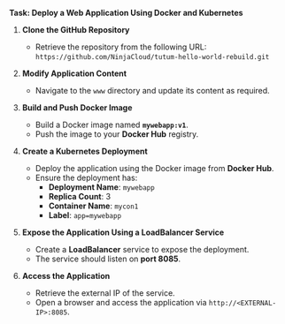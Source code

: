 **Task: Deploy a Web Application Using Docker and Kubernetes**  

1. **Clone the GitHub Repository**  
   - Retrieve the repository from the following URL:  
     `https://github.com/NinjaCloud/tutum-hello-world-rebuild.git`  

2. **Modify Application Content**  
   - Navigate to the `www` directory and update its content as required.  

3. **Build and Push Docker Image**  
   - Build a Docker image named **`mywebapp:v1`**.  
   - Push the image to your **Docker Hub** registry.  

4. **Create a Kubernetes Deployment**  
   - Deploy the application using the Docker image from **Docker Hub**.  
   - Ensure the deployment has:  
     - **Deployment Name**: `mywebapp`  
     - **Replica Count**: 3  
     - **Container Name**: `mycon1`  
     - **Label**: `app=mywebapp`  

5. **Expose the Application Using a LoadBalancer Service**  
   - Create a **LoadBalancer** service to expose the deployment.  
   - The service should listen on **port 8085**.  

6. **Access the Application**  
   - Retrieve the external IP of the service.  
   - Open a browser and access the application via `http://<EXTERNAL-IP>:8085`.  

